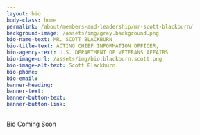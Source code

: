 ```yaml
---
layout: bio
body-class: home
permalink: /about/members-and-leadership/mr-scott-blackburn/
background-image: /assets/img/grey.background.png
bio-name-text: MR. SCOTT BLACKBURN
bio-title-text: ACTING CHIEF INFORMATION OFFICER,
bio-agency-text: U.S. DEPARTMENT OF VETERANS AFFAIRS
bio-image-url: /assets/img/bio.blackburn.scott.png
bio-image-alt-text: Scott Blackburn
bio-phone: 
bio-email: 
banner-heading: 
banner-text: 
banner-button-text: 
banner-button-link: 
---
```

Bio Coming Soon
